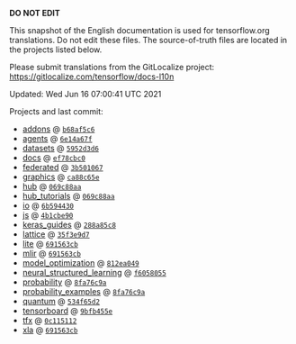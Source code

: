 __DO NOT EDIT__

This snapshot of the English documentation is used for tensorflow.org
translations. Do not edit these files. The source-of-truth files are located in
the projects listed below.

Please submit translations from the GitLocalize project: https://gitlocalize.com/tensorflow/docs-l10n

Updated: Wed Jun 16 07:00:41 UTC 2021

Projects and last commit:

- [addons](https://github.com/tensorflow/addons/tree/master/docs) @ <a href='https://github.com/tensorflow/addons/commit/b68af5c611dd06894ad282ec263a92e1681c83db'><code>b68af5c6</code></a>
- [agents](https://github.com/tensorflow/agents/tree/master/docs) @ <a href='https://github.com/tensorflow/agents/commit/6e14a67f23f11817554e50a692550b52fad9e881'><code>6e14a67f</code></a>
- [datasets](https://github.com/tensorflow/datasets/tree/master/docs) @ <a href='https://github.com/tensorflow/datasets/commit/5952d3d60d60e1727786fa7a9a23d24bb463d4d6'><code>5952d3d6</code></a>
- [docs](https://github.com/tensorflow/docs/tree/master/site/en) @ <a href='https://github.com/tensorflow/docs/commit/ef78cbc00ec3eddfc635a4c0fc2bdb3a393cd35d'><code>ef78cbc0</code></a>
- [federated](https://github.com/tensorflow/federated/tree/master/docs) @ <a href='https://github.com/tensorflow/federated/commit/3b501067ed7062aaec3cc8830aaec0a7cf8f0942'><code>3b501067</code></a>
- [graphics](https://github.com/tensorflow/graphics/tree/master/tensorflow_graphics/g3doc) @ <a href='https://github.com/tensorflow/graphics/commit/ca88c65ef8051384e307c9ade4bc01d64a981728'><code>ca88c65e</code></a>
- [hub](https://github.com/tensorflow/hub/tree/master/docs) @ <a href='https://github.com/tensorflow/hub/commit/069c88aabaf9b0356c64871635a694c05420b869'><code>069c88aa</code></a>
- [hub_tutorials](https://github.com/tensorflow/hub/tree/master/examples/colab) @ <a href='https://github.com/tensorflow/hub/commit/069c88aabaf9b0356c64871635a694c05420b869'><code>069c88aa</code></a>
- [io](https://github.com/tensorflow/io/tree/master/docs) @ <a href='https://github.com/tensorflow/io/commit/6b594430b51db655c5adda1a7962fcb78adea59f'><code>6b594430</code></a>
- [js](https://github.com/tensorflow/tfjs-website/tree/master/docs) @ <a href='https://github.com/tensorflow/tfjs-website/commit/4b1cbe9076f03e713de2772442b86c1e2ce68171'><code>4b1cbe90</code></a>
- [keras_guides](https://github.com/tensorflow/docs/tree/snapshot-keras/site/en/guide/keras) @ <a href='https://github.com/tensorflow/docs/commit/288a85c8c652050d802d4737ebf21d19254b6672'><code>288a85c8</code></a>
- [lattice](https://github.com/tensorflow/lattice/tree/master/docs) @ <a href='https://github.com/tensorflow/lattice/commit/35f3e9d7da7f90a700d7a903e1818e82965f245c'><code>35f3e9d7</code></a>
- [lite](https://github.com/tensorflow/tensorflow/tree/master/tensorflow/lite/g3doc) @ <a href='https://github.com/tensorflow/tensorflow/commit/691563cb3e9c0d46058e2a7b8d270bc29a0dfe19'><code>691563cb</code></a>
- [mlir](https://github.com/tensorflow/tensorflow/tree/master/tensorflow/compiler/mlir/g3doc) @ <a href='https://github.com/tensorflow/tensorflow/commit/691563cb3e9c0d46058e2a7b8d270bc29a0dfe19'><code>691563cb</code></a>
- [model_optimization](https://github.com/tensorflow/model-optimization/tree/master/tensorflow_model_optimization/g3doc) @ <a href='https://github.com/tensorflow/model-optimization/commit/812ea049a01bc23a96499fe30d9824aff62c4676'><code>812ea049</code></a>
- [neural_structured_learning](https://github.com/tensorflow/neural-structured-learning/tree/master/g3doc) @ <a href='https://github.com/tensorflow/neural-structured-learning/commit/f60580554d0b2b1d5418e156a016d4436000e1aa'><code>f6058055</code></a>
- [probability](https://github.com/tensorflow/probability/tree/master/tensorflow_probability/g3doc) @ <a href='https://github.com/tensorflow/probability/commit/8fa76c9a3f7fa28034359f2d79664d63fd9c2b1a'><code>8fa76c9a</code></a>
- [probability_examples](https://github.com/tensorflow/probability/tree/master/tensorflow_probability/examples/jupyter_notebooks) @ <a href='https://github.com/tensorflow/probability/commit/8fa76c9a3f7fa28034359f2d79664d63fd9c2b1a'><code>8fa76c9a</code></a>
- [quantum](https://github.com/tensorflow/quantum/tree/master/docs) @ <a href='https://github.com/tensorflow/quantum/commit/534f65d2f31f57bd5653736b2c3d82776b7e1c52'><code>534f65d2</code></a>
- [tensorboard](https://github.com/tensorflow/tensorboard/tree/master/docs) @ <a href='https://github.com/tensorflow/tensorboard/commit/9bfb455e2ec771bfd0159f936287a4e5551918b5'><code>9bfb455e</code></a>
- [tfx](https://github.com/tensorflow/tfx/tree/master/docs) @ <a href='https://github.com/tensorflow/tfx/commit/0c115112d7c8bf92167362ac0d312dda6a7a9d85'><code>0c115112</code></a>
- [xla](https://github.com/tensorflow/tensorflow/tree/master/tensorflow/compiler/xla/g3doc) @ <a href='https://github.com/tensorflow/tensorflow/commit/691563cb3e9c0d46058e2a7b8d270bc29a0dfe19'><code>691563cb</code></a>

